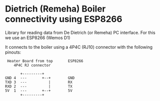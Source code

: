 # Dietrich (Remeha) Boiler connectivity using ESP8266

Library for reading data from De Dietrich (or Remeha) PC interface. 
For this we use an ESP8266 (Wemos D1)


It connects to the boiler using a 4P4C (RJ10) connector with the following pinouts:
```
 Heater Board from top       ESP8266
    4P4C RJ connector
    
       +---------+
GND 4  ---       +--+        GND
TXD 3  ---          |        RX
RXD 2  ---          |        TX
5V  1  ---       +--+        5V
       +---------+
```

